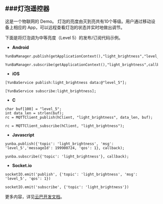 ###**灯泡遥控器**
---


这是一个物联网的 Demo。
灯泡的亮度由灭到亮共有10个等级。用户通过移动设备上相应的 App，可以远程查看灯泡的状态并实时地做出调节。

下面是将灯泡调为中等亮度（Level 5）的发布/订阅代码示例。



- **Android**
``` 
YunBaManager.publish(getApplicationContext(),"light_brightness","level_5",callback);
``` 
``` 
YunBaManager.subscribe(getApplicationContext(),"light_brightness",callback);
``` 

- **iOS**
``` 
[YunBaService publish:light_brightness data:@"level_5"];
``` 
```
[YunBaService subscribe:light_brightness];
```

- **C**
```
char buf[100] = "level_5";
int data_len = strlen(buf);
rc = MQTTClient_publish(hClient, "light_brightness", data_len, buf);
``` 
``` 
rc = MQTTClient_subscribe(hClient, "light_brightness");
```

- **Javascript**
``` 
yunba.publish({'topic': 'light_brightness', 'msg': 'level_5','messageId': 199900724, 'qos': 1}, callback);
```
```
yunba.subscribe({'topic': 'light_brightness'}, callback);
```

- **Socket.io**
```
socketIO.emit('publish', {'topic': 'light_brightness', 'msg': 'level_5', 'qos': 1})
``` 
``` 
socketIO.emit('subscribe', {'topic': 'light_brightness'})
```

更多内容，详见[云巴开发文档](http://yunba.io/docs2 "云巴开发文档")。
